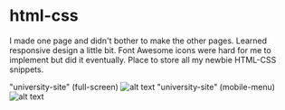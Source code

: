 # html-css
I made one page and didn't bother to make the other pages.
Learned responsive design a little bit.
Font Awesome icons were hard for me to implement but did it eventually.
Place to store all my newbie HTML-CSS snippets.

"university-site" (full-screen)
![alt text](https://cdn.discordapp.com/attachments/943266545923158057/944602386402537472/2022-02-19-143051_1024x768_scrot.png)
"university-site" (mobile-menu)
![alt text](https://cdn.discordapp.com/attachments/944936590365589527/944936622233882694/2022-02-20-123929_1024x768_scrot.png)
